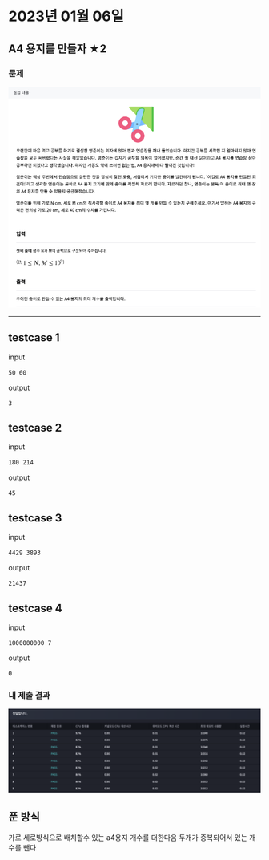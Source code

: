 # 2023년 01월 06일
## A4 용지를 만들자 ★2
  
### 문제

![](./img/qimg.png)

--- 
## testcase 1
input
```
50 60
```
output
```
3
```
## testcase 2
input
```
180 214
```
output
```
45
```
## testcase 3
input
```
4429 3893
```
output
```
21437
```
## testcase 4
input
```
1000000000 7
```
output
```
0
```




### 내 제출 결과

![](./img/aimg.png)



## 푼 방식

가로 세로방식으로 배치할수 있는 a4용지 개수를 더한다음 두개가 중복되어서 있는 개수를 뺀다
